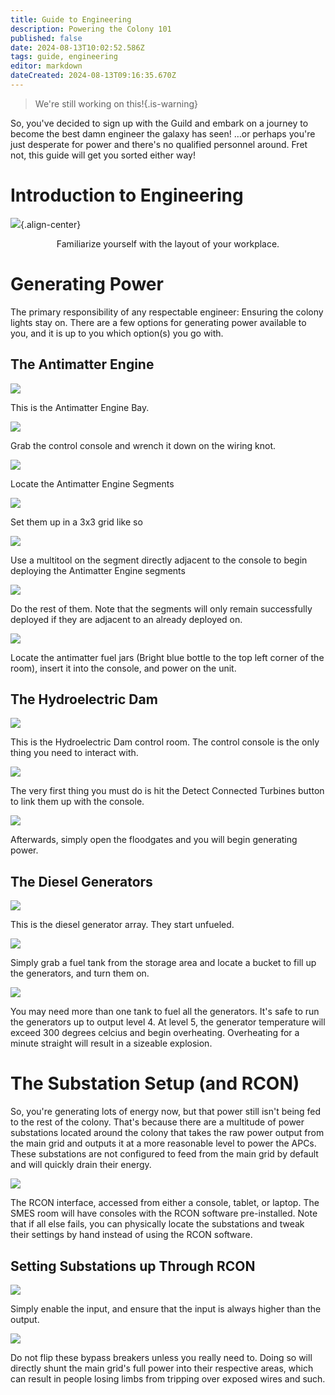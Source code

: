 ```yaml
---
title: Guide to Engineering
description: Powering the Colony 101
published: false
date: 2024-08-13T10:02:52.586Z
tags: guide, engineering
editor: markdown
dateCreated: 2024-08-13T09:16:35.670Z
---
```


> We're still working on this!{.is-warning}

So, you've decided to sign up with the Guild and embark on a journey to become the best damn engineer the galaxy has seen! …or perhaps you're just desperate for power and there's no qualified personnel around. Fret not, this guide will get you sorted either way!

# Introduction to Engineering

![](/diagrams_maps_etc/engineeringlayout.png){.align-center}

<center>Familiarize yourself with the layout of your workplace.</center>

# Generating Power

The primary responsibility of any respectable engineer: Ensuring the colony lights stay on. There are a few options for generating power available to you, and it is up to you which option(s) you go with.

## The Antimatter Engine
![](/ingame_screenshots/antimattersetup/amestep1.png)

This is the Antimatter Engine Bay.

![](/ingame_screenshots/antimattersetup/amestep2.png)

Grab the control console and wrench it down on the wiring knot.

![](/ingame_screenshots/antimattersetup/amestep3.png)

Locate the Antimatter Engine Segments

![](/ingame_screenshots/antimattersetup/amestep4.png)

Set them up in a 3x3 grid like so

![](/ingame_screenshots/antimattersetup/amestep5.png)

Use a multitool on the segment directly adjacent to the console to begin deploying the Antimatter Engine segments

![](/ingame_screenshots/antimattersetup/amestep6.png)

Do the rest of them. Note that the segments will only remain successfully deployed if they are adjacent to an already deployed on.

![](/ingame_screenshots/antimattersetup/amestep7.png)

Locate the antimatter fuel jars (Bright blue bottle to the top left corner of the room), insert it into the console, and power on the unit.

## The Hydroelectric Dam

![](/ingame_screenshots/hydrodam1.png)

This is the Hydroelectric Dam control room. The control console is the only thing you need to interact with.

![](/ingame_screenshots/hydrodam2.png)

The very first thing you must do is hit the Detect Connected Turbines button to link them up with the console.

![](/ingame_screenshots/hydrodam3.png)

Afterwards, simply open the floodgates and you will begin generating power.

## The Diesel Generators

![](/ingame_screenshots/generator1.png)

This is the diesel generator array. They start unfueled.

![](/ingame_screenshots/generator2.png)

Simply grab a fuel tank from the storage area and locate a bucket to fill up the generators, and turn them on.

![](/ingame_screenshots/generator3.png)

You may need more than one tank to fuel all the generators. It's safe to run the generators up to output level 4. At level 5, the generator temperature will exceed 300 degrees celcius and begin overheating. Overheating for a minute straight will result in a sizeable explosion.

# The Substation Setup (and RCON)

So, you're generating lots of energy now, but that power still isn't being fed to the rest of the colony. That's because there are a multitude of power substations located around the colony that takes the raw power output from the main grid and outputs it at a more reasonable level to power the APCs. These substations are not configured to feed from the main grid by default and will quickly drain their energy.

![](/ingame_screenshots/rcon1.png)

The RCON interface, accessed from either a console, tablet, or laptop. The SMES room will have consoles with the RCON software pre-installed. Note that if all else fails, you can physically locate the substations and tweak their settings by hand instead of using the RCON software.

## Setting Substations up Through RCON

![](/ingame_screenshots/rcon2.png)

Simply enable the input, and ensure that the input is always higher than the output.

![](/ingame_screenshots/rconbreaker.png)

Do not flip these bypass breakers unless you really need to. Doing so will directly shunt the main grid's full power into their respective areas, which can result in people losing limbs from tripping over exposed wires and such.